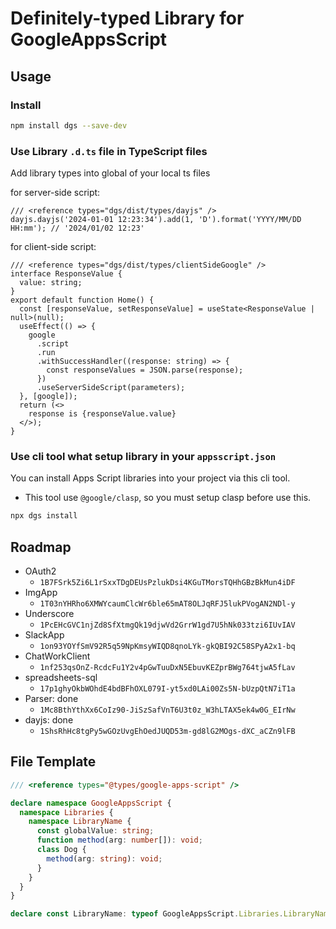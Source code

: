 # Definitely-typed Library for GoogleAppsScript

## Usage

### Install

```bash
npm install dgs --save-dev
```

### Use Library `.d.ts` file in TypeScript files

Add library types into global of your local ts files

for server-side script:

```ts: clasp-file.ts
/// <reference types="dgs/dist/types/dayjs" />
dayjs.dayjs('2024-01-01 12:23:34').add(1, 'D').format('YYYY/MM/DD HH:mm'); // '2024/01/02 12:23'
```

for client-side script:

```tsx: react-file.tsx
/// <reference types="dgs/dist/types/clientSideGoogle" />
interface ResponseValue {
  value: string;
}
export default function Home() {
  const [responseValue, setResponseValue] = useState<ResponseValue | null>(null);
  useEffect(() => {
    google
      .script
      .run
      .withSuccessHandler((response: string) => {
        const responseValues = JSON.parse(response);
      })
      .useServerSideScript(parameters);
  }, [google]);
  return (<>
    response is {responseValue.value}
  </>);
}
```

### Use cli tool what setup library in your `appsscript.json`

You can install Apps Script libraries into your project via this cli tool.

* This tool use `@google/clasp`, so you must setup clasp before use this.

```bash
npx dgs install
```

## Roadmap

- OAuth2
  - `1B7FSrk5Zi6L1rSxxTDgDEUsPzlukDsi4KGuTMorsTQHhGBzBkMun4iDF`
- ImgApp
  - `1T03nYHRho6XMWYcaumClcWr6ble65mAT8OLJqRFJ5lukPVogAN2NDl-y`
- Underscore
  - `1PcEHcGVC1njZd8SfXtmgQk19djwVd2GrrW1gd7U5hNk033tzi6IUvIAV`
- SlackApp
  - `1on93YOYfSmV92R5q59NpKmsyWIQD8qnoLYk-gkQBI92C58SPyA2x1-bq`
- ChatWorkClient
  - `1nf253qsOnZ-RcdcFu1Y2v4pGwTuuDxN5EbuvKEZprBWg764tjwA5fLav`
- spreadsheets-sql
  - `17p1ghyOkbWOhdE4bdBFhOXL079I-yt5xd0LAi00Zs5N-bUzpQtN7iT1a`
- Parser: done
  - `1Mc8BthYthXx6CoIz90-JiSzSafVnT6U3t0z_W3hLTAX5ek4w0G_EIrNw`
- dayjs: done
  - `1ShsRhHc8tgPy5wGOzUvgEhOedJUQD53m-gd8lG2MOgs-dXC_aCZn9lFB`

## File Template

```ts
/// <reference types="@types/google-apps-script" />

declare namespace GoogleAppsScript {
  namespace Libraries {
    namespace LibraryName {
      const globalValue: string;
      function method(arg: number[]): void;
      class Dog {
        method(arg: string): void;
      }
    }
  }
}

declare const LibraryName: typeof GoogleAppsScript.Libraries.LibraryName;
```
